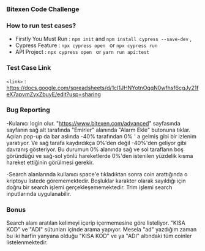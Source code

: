 ### Bitexen Code Challenge

### How to run test cases?

- Firstly You Must Run : `npm init` and `npm install cypress --save-dev` ,
- Cypress Feature : `npx cypress open ` or `npx cypress run`
- API Project : `npx cypress open ` or `yarn run api:test`

### Test Case Link

`<link>` : <https://docs.google.com/spreadsheets/d/1cI1JHNYotnOqqN0wfhsf6cgJy21feX7apvmZyxZbuyE/edit?usp=sharing>

### Bug Reporting

-Kulanıcı login olur. "https://www.bitexen.com/advanced" sayfasında sayfanın sağ alt tarafında "Emirler" alanında "Alarm Ekle" butonuna tıklar. Açılan pop-up da bar aslında -40% tarafından 0% ' a gelmiş gibi bir izlenim yaratıyor. Ve sağ tarafa kaydırdıkça 0%'den değil -40%'den geliyor gibi davranış gösteriyor. Bu durumun 0% alanında sağ ve sol tarafların boş göründüğü ve sağ-sol yönlü hareketlerde 0%'den istenilen yüzdelik kısma hareket ettiğinin görülmesi gerekir.

-Search alanlarında kullanıcı space'e tıkladıktan sonra coin arattığında o kriptoyu listede görememektedir. Boşluklar karakter olarak sayıldığı için doğru bir search işlemi gerçekleşememektedir. Trim işlemi search inputlarında uygulanabilir.

### Bonus

Search alanı aratılan kelimeyi içerip içermemesine göre listeliyor. "KISA KOD" ve "ADI" sütunları içinde arama yapıyor. Mesela "ad" yazdığım zaman bu iki harfin yanyana olduğu "KISA KOD" ve ya "ADI" altındaki tüm coinler listelenmektedir.

